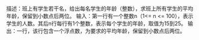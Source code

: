 # 
描述：班上有学生若干名，给出每名学生的年龄（整数），求班上所有学生的平均年龄，保留到小数点后两位。
输入：第一行有一个整数n（1<= n <= 100），表示学生的人数。其后n行每行有1个整数，表示每个学生的年龄，取值为15到25。
输出：一行，该行包含一个浮点数，为要求的平均年龄，保留到小数点后两位。